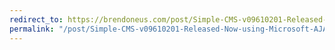 ```yaml
---
redirect_to: https://brendoneus.com/post/Simple-CMS-v09610201-Released-Now-using-Microsoft-AJAX/
permalink: "/post/Simple-CMS-v09610201-Released-Now-using-Microsoft-AJAX/"
---
```

